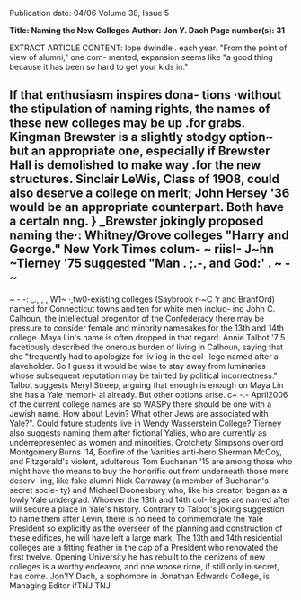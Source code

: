 Publication date: 04/06
Volume 38, Issue 5

**Title: Naming the New Colleges**
**Author: Jon Y. Dach**
**Page number(s): 31**

EXTRACT ARTICLE CONTENT:
lope dwindle . each year. "From the
point of view of alumni," one com-
mented, expansion seems like "a good
thing because it has been so hard to get
your kids in."


If that enthusiasm inspires dona-
tions ·without the stipulation of naming
rights, the names of these new colleges
may be up .for grabs. Kingman
Brewster is a slightly stodgy option~ but
an appropriate one,
especially if
Brewster Hall is demolished to make
way .for the new structures. Sinclair
LeWis, Class of 1908,
could also
deserve a college on merit; John
Hersey '36 would be an appropriate
counterpart.
Both
have
a
certaln nng.
} _Brewster jokingly proposed naming
the·: Whitney/Grove colleges "Harry
and George." New York Times colum-
~
riis!- J~hn ~Tierney '75 suggested "Man
. ;.-,
and God:' . ~
-~
-
~ -
-: _.,.,
,
W1~ ·,tw0-existing colleges (Saybrook
r-~C
'r
and BranfOrd) named for Connecticut
towns and ten for white men
includ-
ing John C. Calhoun, the intellectual
progenitor of the Confederacy
there
may be pressure to consider female and
minority namesakes for the 13th and
14th college. Maya Lin's name is often
dropped in that regard.
Annie Talbot '7 5 facetiously
described the onerous burden of living
in Calhoun, saying that she "frequently
had to apologize for liv iog in the col-
lege named after a slaveholder. So I
guess it would be wise to stay away
from luminaries whose subsequent
reputation may be tainted by political
incorrectness." Talbot suggests Meryl
Streep, arguing that enough is enough
on Maya Lin
she has a Yale memori-
al already. But other options arise. c~
-.-
April2006
of the current college names are so
WASPy
there should be one with a
Jewish name. How about Levin? What
other Jews are associated with Yale?".
Could future students live in Wendy
Wasserstein College?
Tierney also suggests naming
them after fictional Yalies, who are
currently as underrepresented as
women and minorities. Crotchety
Simpsons overlord Montgomery Burns
'14, Bonfire of the Vanities anti-hero
Sherman McCoy, and Fitzgerald's
violent, adulterous Tom Buchanan
'15 are among those who might have
the means to buy the honorific out
from underneath those more deserv-
ing, like fake alumni Nick Carraway (a
member of Buchanan's secret socie-
ty) and Michael Doonesbury who,
like his creator, began as a lowly Yale
undergrad.
Whoever the 13th and 14th col-
leges are named after will secure a
place in Yale's history. Contrary to
Talbot's joking suggestion to name
them after Levin, there is no need to
commemorate the Yale President so
explicitly
as the overseer of the
planning and construction of these
edifices, he will have left a large
mark. The 13th and 14th residential
colleges are a fitting feather in the
cap of a President who renovated
the
first
twelve.
Opening
University he has rebuilt to the
denizens of new colleges is a worthy
endeavor, and one wbose rirne, if
still only in secret, has come.
Jon'!Y Dach, a sophomore in Jonathan Edwards
College, is Managing Editor ifTNJ
TNJ
